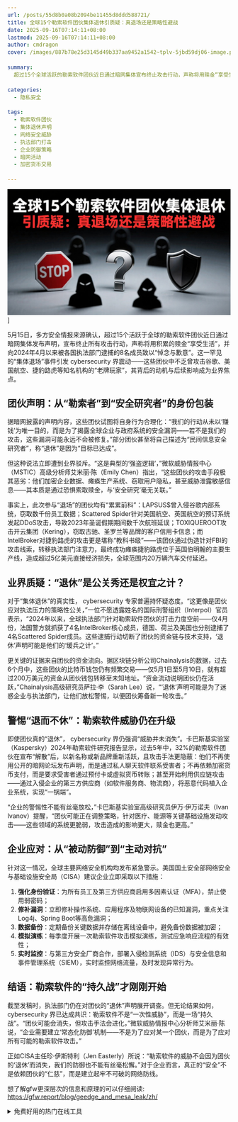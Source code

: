 ```yaml
---
url: /posts/55d8b0a08b2094be11455d8ddd588721/
title: 全球15个勒索软件团伙集体退休引质疑：真退场还是策略性避战
date: 2025-09-16T07:14:11+08:00
lastmod: 2025-09-16T07:14:11+08:00
author: cmdragon
cover: /images/887b78e25d3145d49b337aa9452a1542~tplv-5jbd59dj06-image.png

summary:
  超过15个全球活跃的勒索软件团伙近日通过暗网集体宣布终止攻击行动，声称将用赎金“享受生活”，并向被捕成员致歉。业界普遍质疑其动机，认为这是应对执法压力的策略性公关，而非真正退场。区块链数据显示，这些团伙的资金流动仍在活跃，可能为筹备新一轮攻击。专家警告，勒索软件威胁并未消失，企业需强化防御措施，如多因素认证、漏洞修补、数据备份等。勒索软件的“持久战”才刚刚开始，企业需建立常态化防御机制应对未来威胁。

categories:
  - 隐私安全

tags:
  - 勒索软件团伙
  - 集体退休声明
  - 网络安全威胁
  - 执法部门打击
  - 企业防御策略
  - 暗网活动
  - 加密货币交易

---
```


![cover.png](/images/887b78e25d3145d49b337aa9452a1542~tplv-5jbd59dj06-image.png)]

5月15日，多方安全情报来源确认，超过15个活跃于全球的勒索软件团伙近日通过暗网集体发布声明，宣布终止所有攻击行动，声称将用积累的赎金“享受生活”，并向2024年4月以来被各国执法部门逮捕的8名成员致以“悼念与歉意”。这一罕见的“集体退场”事件引发
cybersecurity 界震动——这些团伙中不乏曾攻击谷歌、美国航空、捷豹路虎等知名机构的“老牌玩家”，其背后的动机与后续影响成为业界焦点。

## 团伙声明：从“勒索者”到“安全研究者”的身份包装

据暗网披露的声明内容，这些团伙试图将自身行为合理化：“我们的行动从未以‘赚钱’为唯一目的，而是为了揭露全球企业与政府系统的安全漏洞——若不是我们的攻击，这些漏洞可能永远不会被修复。”部分团伙甚至将自己描述为“民间信息安全研究者”，称“退休”是因为“目标已达成”。

但这种说法立即遭到业界驳斥。“这是典型的‘强盗逻辑’，”微软威胁情报中心（MSTIC）高级分析师艾米丽·陈（Emily
Chen）指出，“这些团伙的攻击手段极其恶劣：他们加密企业数据、瘫痪生产系统、窃取用户隐私，甚至威胁泄露敏感信息——其本质是通过恐惧索取赎金，与‘安全研究’毫无关联。”

事实上，此次参与“退场”的团伙均有“累累前科”：LAPSUS$曾入侵谷歌内部系统，窃取数千份员工数据；Scattered
Spider针对美国航空、英国航空的预订系统发起DDoS攻击，导致2023年圣诞假期期间数千次航班延误；TOXIQUEROOT攻击开云集团（Kering），窃取古驰、圣罗兰等品牌的客户信用卡信息；而IntelBroker对捷豹路虎的攻击更是堪称“教科书级”——该团伙通过伪造针对FBI的攻击线索，转移执法部门注意力，最终成功瘫痪捷豹路虎位于英国伯明翰的主要生产线，造成超过5亿美元直接经济损失，全球范围内20万辆汽车交付延迟。

## 业界质疑：“退休”是公关秀还是权宜之计？

对于“集体退休”的真实性， cybersecurity
专家普遍持怀疑态度。“这更像是团伙应对执法压力的策略性公关，”一位不愿透露姓名的国际刑警组织（Interpol）官员表示，“2024年以来，全球执法部门针对勒索软件团伙的打击力度空前——仅4月份，法国警方就抓获了4名IntelBroker核心成员，德国、荷兰及美国也分别逮捕了4名Scattered
Spider成员。这些逮捕行动切断了团伙的资金链与技术支持，‘退休’声明可能是他们的‘缓兵之计’。”

更关键的证据来自团伙的资金流向。据区块链分析公司Chainalysis的数据，过去6个月中，这些团伙的比特币钱包仍有频繁交易——仅5月1日至5月10日，就有超过200万美元的资金从团伙钱包转移至未知地址。“资金流动说明团伙仍在活跃，”Chainalysis高级研究员萨拉·李（Sarah
Lee）说，“‘退休’声明可能是为了迷惑企业与执法部门，让他们放松警惕，以便团伙筹备新一轮攻击。”

## 警惕“退而不休”：勒索软件威胁仍在升级

即使团伙真的“退休”， cybersecurity
界仍强调“威胁并未消失”。卡巴斯基实验室（Kaspersky）2024年勒索软件研究报告显示，过去5年中，32%的勒索软件团伙在宣布“解散”后，以新名称或新品牌重新活跃，且攻击手法更隐蔽：他们不再使用公开的暗网论坛发布声明，而是通过私人聊天软件联系受害者；不再依赖加密货币支付，而是要求受害者通过预付卡或虚拟货币转账；甚至开始利用供应链攻击——通过入侵企业的第三方供应商（如软件服务商、物流商），将恶意代码植入企业系统，实现“一锅端”。

“企业的警惕性不能有丝毫放松，”卡巴斯基实验室高级研究员伊万·伊万诺夫（Ivan
Ivanov）提醒，“团伙可能正在调整策略，针对医疗、能源等关键基础设施发动攻击——这些领域的系统更脆弱，攻击造成的影响更大，赎金也更高。”

## 企业应对：从“被动防御”到“主动对抗”

针对这一情况，全球主要网络安全机构均发布紧急警示。美国国土安全部网络安全与基础设施安全局（CISA）建议企业立即采取以下措施：

1. **强化身份验证**：为所有员工及第三方供应商启用多因素认证（MFA），禁止使用弱密码；
2. **修补漏洞**：立即修补操作系统、应用程序及物联网设备的已知漏洞，重点关注Log4j、Spring Boot等高危漏洞；
3. **数据备份**：定期备份关键数据并存储在离线设备中，避免备份数据被加密；
4. **模拟演练**：每季度开展一次勒索软件攻击模拟演练，测试应急响应流程的有效性；
5. **实时监控**：与第三方安全厂商合作，部署入侵检测系统（IDS）与安全信息和事件管理系统（SIEM），实时监控网络流量，及时发现异常行为。

## 结语：勒索软件的“持久战”才刚刚开始

截至发稿时，执法部门仍在对团伙的“退休”声明展开调查。但无论结果如何， cybersecurity
界已达成共识：勒索软件不是“一次性威胁”，而是一场“持久战”。“团伙可能会消失，但攻击手法会进化，”微软威胁情报中心分析师艾米丽·陈说，“企业需要建立‘常态化防御’机制——不是为了应对某一个团伙，而是为了应对所有可能的勒索软件攻击。”

正如CISA主任珍·伊斯特利（Jen Easterly）所说：“勒索软件的威胁不会因为团伙的‘退休’而消失，我们的防御也不能有丝毫松懈。”对于企业而言，真正的“安全”不是依赖团伙的“仁慈”，而是建立起牢不可破的网络防线。

想了解gfw更深层次的信息和原理的可以仔细阅读:
https://gfw.report/blog/geedge_and_mesa_leak/zh/

<details>
<summary>免费好用的热门在线工具</summary>

- [歌词生成工具 - 应用商店 | By cmdragon](https://tools.cmdragon.cn/zh/apps/lyrics-generator)
- [网盘资源聚合搜索 - 应用商店 | By cmdragon](https://tools.cmdragon.cn/zh/apps/cloud-drive-search)
- [ASCII字符画生成器 - 应用商店 | By cmdragon](https://tools.cmdragon.cn/zh/apps/ascii-art-generator)
- [JSON Web Tokens 工具 - 应用商店 | By cmdragon](https://tools.cmdragon.cn/zh/apps/jwt-tool)
- [Bcrypt 密码工具 - 应用商店 | By cmdragon](https://tools.cmdragon.cn/zh/apps/bcrypt-tool)
- [GIF 合成器 - 应用商店 | By cmdragon](https://tools.cmdragon.cn/zh/apps/gif-composer)
- [GIF 分解器 - 应用商店 | By cmdragon](https://tools.cmdragon.cn/zh/apps/gif-decomposer)
- [文本隐写术 - 应用商店 | By cmdragon](https://tools.cmdragon.cn/zh/apps/text-steganography)
- [CMDragon 在线工具 - 高级AI工具箱与开发者套件 | 免费好用的在线工具](https://tools.cmdragon.cn/zh)
- [应用商店 - 发现1000+提升效率与开发的AI工具和实用程序 | 免费好用的在线工具](https://tools.cmdragon.cn/zh/apps?category=trending)
- [CMDragon 更新日志 - 最新更新、功能与改进 | 免费好用的在线工具](https://tools.cmdragon.cn/zh/changelog)
- [支持我们 - 成为赞助者 | 免费好用的在线工具](https://tools.cmdragon.cn/zh/sponsor)
- [AI文本生成图像 - 应用商店 | 免费好用的在线工具](https://tools.cmdragon.cn/zh/apps/text-to-image-ai)
- [临时邮箱 - 应用商店 | 免费好用的在线工具](https://tools.cmdragon.cn/zh/apps/temp-email)
- [二维码解析器 - 应用商店 | 免费好用的在线工具](https://tools.cmdragon.cn/zh/apps/qrcode-parser)
- [文本转思维导图 - 应用商店 | 免费好用的在线工具](https://tools.cmdragon.cn/zh/apps/text-to-mindmap)
- [正则表达式可视化工具 - 应用商店 | 免费好用的在线工具](https://tools.cmdragon.cn/zh/apps/regex-visualizer)
- [文件隐写工具 - 应用商店 | 免费好用的在线工具](https://tools.cmdragon.cn/zh/apps/steganography-tool)
- [IPTV 频道探索器 - 应用商店 | 免费好用的在线工具](https://tools.cmdragon.cn/zh/apps/iptv-explorer)
- [快传 - 应用商店 | 免费好用的在线工具](https://tools.cmdragon.cn/zh/apps/snapdrop)
- [随机抽奖工具 - 应用商店 | 免费好用的在线工具](https://tools.cmdragon.cn/zh/apps/lucky-draw)
- [动漫场景查找器 - 应用商店 | 免费好用的在线工具](https://tools.cmdragon.cn/zh/apps/anime-scene-finder)
- [时间工具箱 - 应用商店 | 免费好用的在线工具](https://tools.cmdragon.cn/zh/apps/time-toolkit)
- [网速测试 - 应用商店 | 免费好用的在线工具](https://tools.cmdragon.cn/zh/apps/speed-test)
- [AI 智能抠图工具 - 应用商店 | 免费好用的在线工具](https://tools.cmdragon.cn/zh/apps/background-remover)
- [背景替换工具 - 应用商店 | 免费好用的在线工具](https://tools.cmdragon.cn/zh/apps/background-replacer)
- [艺术二维码生成器 - 应用商店 | 免费好用的在线工具](https://tools.cmdragon.cn/zh/apps/artistic-qrcode)
- [Open Graph 元标签生成器 - 应用商店 | 免费好用的在线工具](https://tools.cmdragon.cn/zh/apps/open-graph-generator)
- [图像对比工具 - 应用商店 | 免费好用的在线工具](https://tools.cmdragon.cn/zh/apps/image-comparison)
- [图片压缩专业版 - 应用商店 | 免费好用的在线工具](https://tools.cmdragon.cn/zh/apps/image-compressor)
- [密码生成器 - 应用商店 | 免费好用的在线工具](https://tools.cmdragon.cn/zh/apps/password-generator)
- [SVG优化器 - 应用商店 | 免费好用的在线工具](https://tools.cmdragon.cn/zh/apps/svg-optimizer)
- [调色板生成器 - 应用商店 | 免费好用的在线工具](https://tools.cmdragon.cn/zh/apps/color-palette)
- [在线节拍器 - 应用商店 | 免费好用的在线工具](https://tools.cmdragon.cn/zh/apps/online-metronome)
- [IP归属地查询 - 应用商店 | 免费好用的在线工具](https://tools.cmdragon.cn/zh/apps/ip-geolocation)
- [CSS网格布局生成器 - 应用商店 | 免费好用的在线工具](https://tools.cmdragon.cn/zh/apps/css-grid-layout)
- [邮箱验证工具 - 应用商店 | 免费好用的在线工具](https://tools.cmdragon.cn/zh/apps/email-validator)
- [书法练习字帖 - 应用商店 | 免费好用的在线工具](https://tools.cmdragon.cn/zh/apps/calligraphy-practice)
- [金融计算器套件 - 应用商店 | 免费好用的在线工具](https://tools.cmdragon.cn/zh/apps/finance-calculator-suite)
- [中国亲戚关系计算器 - 应用商店 | 免费好用的在线工具](https://tools.cmdragon.cn/zh/apps/chinese-kinship-calculator)
- [Protocol Buffer 工具箱 - 应用商店 | 免费好用的在线工具](https://tools.cmdragon.cn/zh/apps/protobuf-toolkit)
- [IP归属地查询 - 应用商店 | 免费好用的在线工具](https://tools.cmdragon.cn/zh/apps/ip-geolocation)
- [图片无损放大 - 应用商店 | 免费好用的在线工具](https://tools.cmdragon.cn/zh/apps/image-upscaler)
- [文本比较工具 - 应用商店 | 免费好用的在线工具](https://tools.cmdragon.cn/zh/apps/text-compare)
- [IP批量查询工具 - 应用商店 | 免费好用的在线工具](https://tools.cmdragon.cn/zh/apps/ip-batch-lookup)
- [域名查询工具 - 应用商店 | 免费好用的在线工具](https://tools.cmdragon.cn/zh/apps/domain-finder)
- [DNS工具箱 - 应用商店 | 免费好用的在线工具](https://tools.cmdragon.cn/zh/apps/dns-toolkit)
- [网站图标生成器 - 应用商店 | 免费好用的在线工具](https://tools.cmdragon.cn/zh/apps/favicon-generator)
- [XML Sitemap](https://tools.cmdragon.cn/sitemap_index.xml)

</details>
